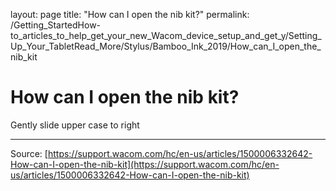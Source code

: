 layout: page
title: "How can I open the nib kit?"
permalink: /Getting_StartedHow-to_articles_to_help_get_your_new_Wacom_device_setup_and_get_y/Setting_Up_Your_TabletRead_More/Stylus/Bamboo_Ink_2019/How_can_I_open_the_nib_kit

# How can I open the nib kit?

Gently slide upper case to right

---
Source: [https://support.wacom.com/hc/en-us/articles/1500006332642-How-can-I-open-the-nib-kit](https://support.wacom.com/hc/en-us/articles/1500006332642-How-can-I-open-the-nib-kit)
